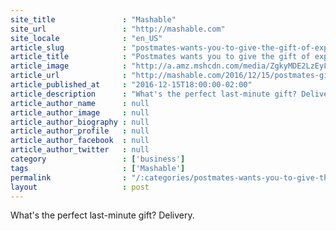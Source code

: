 ```yaml
---
site_title               : "Mashable"
site_url                 : "http://mashable.com"
site_locale              : "en_US"
article_slug             : "postmates-wants-you-to-give-the-gift-of-expensive-delivery-this-holiday-season"
article_title            : "Postmates wants you to give the gift of expensive delivery this holiday season"
article_image            : "http://a.amz.mshcdn.com/media/ZgkyMDE2LzEyLzE1LzU5Lzg4MGY4MWYxYjQ3NDRmNDA4MzMyNDA4OTcwMTcwZWQ0Ljg4Y2YzLmpwZwpwCXRodW1iCTEyMDB4NjMwCmUJanBn/d13a386e/bd2/880f81f1-b474-4f40-8332-408970170ed4.jpg"
article_url              : "http://mashable.com/2016/12/15/postmates-gift-cards/"
article_published_at     : "2016-12-15T18:00:00-02:00"
article_description      : "What's the perfect last-minute gift? Delivery."
article_author_name      : null
article_author_image     : null
article_author_biography : null
article_author_profile   : null
article_author_facebook  : null
article_author_twitter   : null
category                 : ['business']
tags                     : ['Mashable']
permalink                : "/:categories/postmates-wants-you-to-give-the-gift-of-expensive-delivery-this-holiday-season/"
layout                   : post
---
```


What's the perfect last-minute gift? Delivery.
